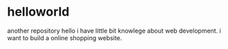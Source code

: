 # helloworld
another repository
hello
i have little bit knowlege about web development.
i want to build a online shopping website.
